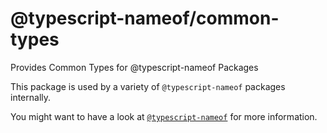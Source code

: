 # @typescript-nameof/common-types
Provides Common Types for @typescript-nameof Packages

This package is used by a variety of `@typescript-nameof` packages internally.

You might want to have a look at [`@typescript-nameof`](https://github.com/typescript-nameof/nameof) for more information.
